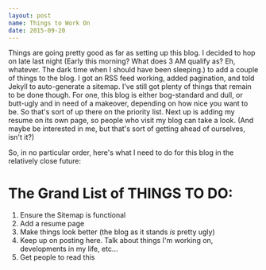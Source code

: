 ```yaml
---
layout: post
name: Things to Work On
date: 2015-09-20
---
```


Things are going pretty good as far as setting up this blog. I decided to hop on late last night (Early this morning? What does 3 AM qualify as? Eh, whatever. The dark time when I should have been sleeping.) to add a couple of things to the blog. I got an RSS feed working, added pagination, and told Jekyll to auto-generate a sitemap. I've still got plenty of things that remain to be done though. For one, this blog is either bog-standard and dull, or butt-ugly and in need of a makeover, depending on how nice you want to be. So that's sort of up there on the priority list. Next up is adding my resume on its own page, so people who visit my blog can take a look. (And maybe be interested in me, but that's sort of getting ahead of ourselves, isn't it?)

So, in no particular order, here's what I need to do for this blog in the relatively close future:

# The Grand List of THINGS TO DO:
1. Ensure the Sitemap is functional
2. Add a resume page
3. Make things look better (the blog as it stands _is_ pretty ugly)
4. Keep up on posting here. Talk about things I'm working on, developments in my life, etc...
5. Get people to read this
